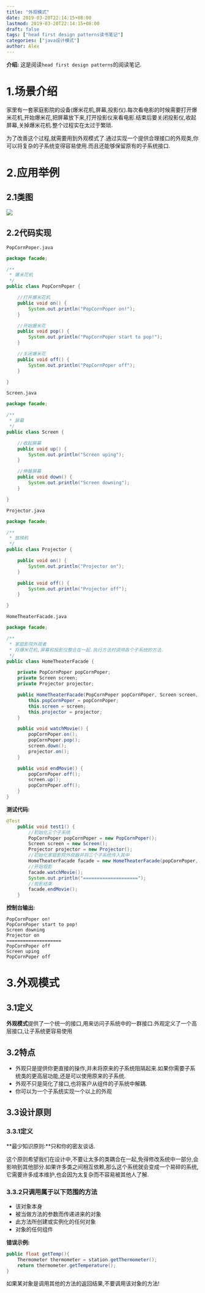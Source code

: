 ```yaml
---
title: "外观模式"
date: 2019-03-20T22:14:15+08:00
lastmod: 2019-03-20T22:14:15+08:00
draft: false
tags: ["head first design patterns读书笔记"]
categories: ["java设计模式"]
author: Alex
---
```


**介绍:** 这是阅读`head first design patterns`的阅读笔记.

# 1.场景介绍

家里有一套家庭影院的设备(爆米花机,屏幕,投影仪).每次看电影的时候需要打开爆米花机,开始爆米花,把屏幕放下来,打开投影仪来看电影.结束后要关闭投影仪,收起屏幕,关掉爆米花机.整个过程实在太过于繁琐.

为了改善这个过程,就需要用到外观模式了.通过实现一个提供合理接口的外观类,你可以将复杂的子系统变得容易使用.而且还能够保留原有的子系统接口.

# 2.应用举例

## 2.1类图

![](https://raw.githubusercontent.com/Alex-2017/image-respository/master/img/20190320104123.png)

## 2.2代码实现

`PopCornPoper.java`

```java
package facade;

/**
 * 爆米花机
 */
public class PopCornPoper {

    //打开爆米花机
    public void on() {
        System.out.println("PopCornPoper on!");
    }

    //开始爆米花
    public void pop() {
        System.out.println("PopCornPoper start to pop!");
    }

    //关闭爆米花
    public void off() {
        System.out.println("PopCornPoper off");
    }

}

```

`Screen.java`

```java
package facade;

/**
 * 屏幕
 */
public class Screen {

    //收起屏幕
    public void up() {
        System.out.println("Screen uping");
    }

    //伸展屏幕
    public void down() {
        System.out.println("Screen downing");
    }

}

```

`Projector.java`

```java
package facade;

/**
 * 放映机
 */
public class Projector {

    public void on() {
        System.out.println("Projector on");
    }

    public void off() {
        System.out.println("Projector off");
    }

}

```

`HomeTheaterFacade.java`

```java
package facade;

/**
 * 家庭影院外观者
 * 将爆米花机,屏幕和投影仪整合在一起.执行方法时调用各个子系统的方法.
 */
public class HomeTheaterFacade {

    private PopCornPoper popCornPoper;
    private Screen screen;
    private Projector projector;

    public HomeTheaterFacade(PopCornPoper popCornPoper, Screen screen, Projector projector) {
        this.popCornPoper = popCornPoper;
        this.screen = screen;
        this.projector = projector;
    }

    public void watchMovie() {
        popCornPoper.on();
        popCornPoper.pop();
        screen.down();
        projector.on();
    }

    public void endMovie() {
        popCornPoper.off();
        screen.up();
        popCornPoper.off();
    }
}

```

**测试代码:**

```java
@Test
    public void test1() {
        //初始化三个子系统
        PopCornPoper popCornPoper = new PopCornPoper();
        Screen screen = new Screen();
        Projector projector = new Projector();
        //初始化家庭影院外观器并将三个子系统传入其中
        HomeTheaterFacade facade = new HomeTheaterFacade(popCornPoper, screen, projector);
        //开始观影
        facade.watchMovie();
        System.out.println("====================");
        //观影结束
        facade.endMovie();
    }
```

**控制台输出:**

```
PopCornPoper on!
PopCornPoper start to pop!
Screen downing
Projector on
====================
PopCornPoper off
Screen uping
PopCornPoper off
```

# 3.外观模式

## 3.1定义

**外观模式**提供了一个统一的接口,用来访问子系统中的一群接口.外观定义了一个高层接口,让子系统更容易使用

## 3.2特点

- 外观只是提供你更直接的操作,并未将原来的子系统阻隔起来.如果你需要子系统类的更高层功能,还是可以使用原来的子系统.
- 外观不只是简化了接口,也将客户从组件的子系统中解耦.
- 你可以为一个子系统实现一个以上的外观

## 3.3设计原则

### 3.3.1定义

**最少知识原则:**只和你的密友谈话.

这个原则希望我们在设计中,不要让太多的类耦合在一起,免得修改系统中一部分,会影响到其他部分.如果许多类之间相互依赖,那么这个系统就会变成一个易碎的系统,它需要许多成本维护,也会因为太复杂而不容易被其他人了解.

### 3.3.2只调用属于以下范围的方法

- 该对象本身
- 被当做方法的参数而传递进来的对象
- 此方法所创建或实例化的任何对象
- 对象的任何组件

**错误示例:**

```java
public float getTemp(){
    Thermometer thermometer = station.getThermometer();
    return thermometer.getTemperature();
}
```

如果某对象是调用其他的方法的返回结果,不要调用该对象的方法!